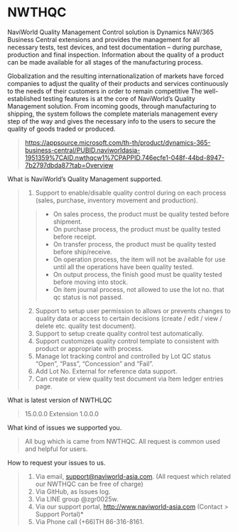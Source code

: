 # NWTHQC
NaviWorld Quality Management Control solution is Dynamics NAV/365 Business Central extensions and provides the management for all necessary tests, test devices, and test documentation – during purchase, production and final inspection. Information about the quality of a product can be made available for all stages of the manufacturing process.

Globalization and the resulting internationalization of markets have forced companies to adjust the quality of their products and services continuously to the needs of their customers in order to remain competitive
	The well-established testing features is at the core of NaviWorld’s Quality Management solution. From incoming goods, through manufacturing to shipping, the system follows the complete materials management every step of the way and gives the necessary info to the users to secure the quality of goods traded or produced.

> https://appsource.microsoft.com/th-th/product/dynamics-365-business-central/PUBID.naviworldasia-1951359%7CAID.nwthqcw1%7CPAPPID.746ecfe1-048f-44bd-8947-7b2797dbda87?tab=Overview

What is NaviWorld’s Quality Management supported.
>1. Support to enable/disable quality control during on each process (sales, purchase, inventory movement and production).
>>- On sales process, the product must be quality tested before shipment. 
>>- On purchase process, the product must be quality tested before receipt.
>>- On transfer process, the product must be quality tested before ship/receive.
>>- On operation process, the item will not be available for use until all the operations have been quality tested.
>>- On output process, the finish good must be quality tested before moving into stock.
>>- On item journal process, not allowed to use the lot no. that qc status is not passed. 
>2. Support to setup user permission to allows or prevents changes to quality data or access to certain decisions (create / edit / view / delete etc. quality test document).
>3. Support to setup create quality control test automatically.
>4. Support customizes quality control template to consistent with product or appropriate with process.
>5. Manage lot tracking control and controlled by Lot QC status “Open”, “Pass”, “Concession” and “Fail”.
>6. Add Lot No. External for reference data support.
>7. Can create or view quality test document via Item ledger entries page.

What is latest version of NWTHLQC
>15.0.0.0 Extension 1.0.0.0

What kind of issues we supported you.
 > All bug which is came from NWTHQC.
 > All request is common used and helpful for users.

How to request your issues to us.
 > 1. Via email, support@naviworld-asia.com. (All request which related our NWTHQC can be free of charge)
 > 2. Via GitHub, as Issues log.
 > 3. Via LINE group @zgr0025w.
 > 4. Via our support portal, http://www.naviworld-asia.com   (Contact > Support Portal)*
 > 5. Via Phone call (+66)TH 86-316-8161.
